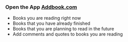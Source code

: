 <h3>Open the App
<a href="https://priceless-kepler-5be14d.netlify.app">Addbook.com</a>
</h3>
<ul>
<li>Books you are reading right now</li>
<li>Books that you have already finished</li>
<li>Books that you are planning to read in the future</li>
<li>Add comments and quotes to books you are reading</li>
 </ul>
